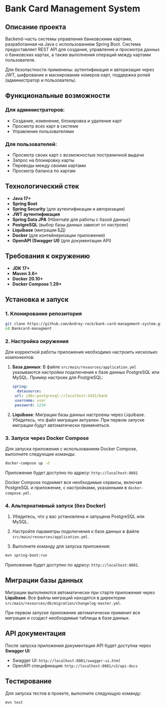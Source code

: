 # Bank Card Management System

## Описание проекта

Backend-часть системы управления банковскими картами, разработанная на Java с использованием Spring Boot. Система
предоставляет REST API для создания, управления и просмотра данных о банковских картах, а также выполнения операций
между картами пользователя.

Для безопастности применены: аутентификация и авторизация через JWT, шифрование и маскирование номеров карт, поддержка ролей (администратор и пользователь).

## Функциональные возможности

### Для администраторов:

* Создание, изменение, блокировка и удаление карт
* Просмотр всех карт в системе
* Управление пользователями

### Для пользователей:

* Просмотр своих карт с возможностью постраничной выдачи
* Запрос на блокировку карты
* Переводы между своими картами
* Просмотр баланса по картам

## Технологический стек

* **Java 17+**
* **Spring Boot**
* **Spring Security** (для аутентификации и авторизации)
* **JWT аутентификация**
* **Spring Data JPA** (Hibernate для работы с базой данных)
* **PostgreSQL** (выбор базы данных зависит от настроек)
* **Liquibase** (миграции БД)
* **Docker** (для контейнеризации приложения)
* **OpenAPI (Swagger UI)** (для документации API)

## Требования к окружению

* **JDK 17+**
* **Maven 3.6+**
* **Docker 20.10+**
* **Docker Compose 1.29+**

## Установка и запуск

### 1. Клонирование репозитория

```bash
git clone https://github.com/Andrey-rock/bank-card-management-system.git
cd Bankcard-managment
```

### 2. Настройка окружения

Для корректной работы приложения необходимо настроить несколько компонентов:

1. **База данных**: В файле `src/main/resources/application.yml` указываются настройки подключения к базе данных
   PostgreSQL или MySQL.
   Пример настроек для PostgreSQL:

   ```yaml
   spring:
     datasource:
    url: jdbc:postgresql://localhost:5432/bank
    username: user
    password: 1234
   ```

2. **Liquibase**: Миграции базы данных настроены через Liquibase. Убедитесь, что файл миграции актуален. При первом
   запуске миграции будут автоматически применяться.

### 3. Запуск через Docker Compose

Для запуска приложения с использованием Docker Compose, выполните следующие команды:

```bash
docker-compose up -d
```

Приложение будет доступно по адресу: `http://localhost:8081`

Docker Compose поднимет все необходимые сервисы, включая PostgreSQL и приложение, с настройками, указанными в
`docker-compose.yml`.

### 4. Альтернативный запуск (без Docker)

1. Убедитесь, что у вас установлена и запущена PostgreSQL или MySQL.

2. Настройте параметры подключения к базе данных в файле `src/main/resources/application.yml`.

3. Выполните команду для запуска приложения:

```bash
mvn spring-boot:run
```

Приложение будет доступно по адресу: `http://localhost:8081`.

## Миграции базы данных

Миграции выполняются автоматически при старте приложения через **Liquibase**. Все файлы миграций находятся в директории
`src/main/resources/db/migration/changelog-master.yml`.

При первом запуске приложение автоматически применит все миграции и создаст необходимые таблицы в базе данных.

## API документация

После запуска приложения документация API будет доступна через **Swagger UI**:

* Swagger UI: `http://localhost:8081/swagger-ui.html`
* OpenAPI спецификация: `http://localhost:8081/v3/api-docs`

## Тестирование

Для запуска тестов в проекте, выполните следующую команду:

```bash
mvn test
```
